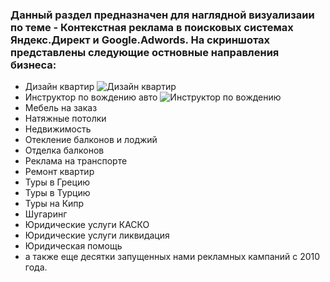 ### Данный раздел предназначен для наглядной визуализаии по теме - Контекстная реклама в поисковых системах Яндекс.Директ и Google.Adwords. На скриншотах представлены следующие остновные направления бизнеса:
* Дизайн квартир ![Дизайн квартир](C:/Users/user/Desktop/freelance.marketing)
* Инструктор по вождению авто ![Инструктор по вождению]()
* Мебель на заказ
* Натяжные потолки
* Недвижимость
* Отекление балконов и лоджий
* Отделка балконов
* Реклама на транспорте
* Ремонт квартир
* Туры в Грецию
* Туры в Турцию
* Туры на Кипр
* Шугаринг
* Юридические услуги КАСКО
* Юридические услуги ликвидация
* Юридическая помощь 
* а также еще десятки запущенных нами рекламных кампаний с 2010 года.


